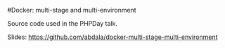 #Docker: multi-stage and multi-environment

Source code used in the PHPDay talk.

Slides: https://github.com/abdala/docker-multi-stage-multi-environment

